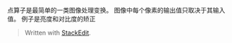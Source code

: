 点算子是最简单的一类图像处理变换。
图像中每个像素的输出值只取决于其输入值。
例子是亮度和对比度的矫正


> Written with [StackEdit](https://stackedit.io/).
<!--stackedit_data:
eyJoaXN0b3J5IjpbLTE3MjE5MzkwMTldfQ==
-->